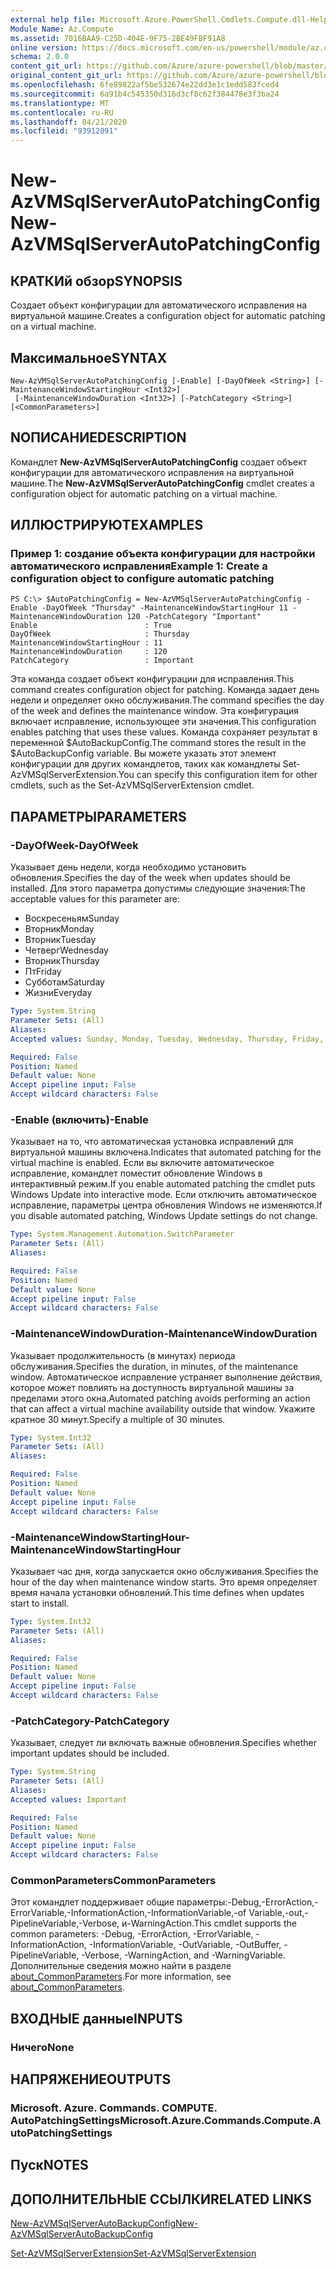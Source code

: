 ```yaml
---
external help file: Microsoft.Azure.PowerShell.Cmdlets.Compute.dll-Help.xml
Module Name: Az.Compute
ms.assetid: 7016BAA9-C25D-404E-9F75-2BE49FBF91A8
online version: https://docs.microsoft.com/en-us/powershell/module/az.compute/new-azvmsqlserverautopatchingconfig
schema: 2.0.0
content_git_url: https://github.com/Azure/azure-powershell/blob/master/src/Compute/Compute/help/New-AzVMSqlServerAutoPatchingConfig.md
original_content_git_url: https://github.com/Azure/azure-powershell/blob/master/src/Compute/Compute/help/New-AzVMSqlServerAutoPatchingConfig.md
ms.openlocfilehash: 6fe89822af5be532674e22dd3e1c1edd583fced4
ms.sourcegitcommit: 6a91b4c545350d316d3cf8c62f384478e3f3ba24
ms.translationtype: MT
ms.contentlocale: ru-RU
ms.lasthandoff: 04/21/2020
ms.locfileid: "93912091"
---
```

# <span data-ttu-id="3bccc-101">New-AzVMSqlServerAutoPatchingConfig</span><span class="sxs-lookup"><span data-stu-id="3bccc-101">New-AzVMSqlServerAutoPatchingConfig</span></span>

## <span data-ttu-id="3bccc-102">КРАТКИй обзор</span><span class="sxs-lookup"><span data-stu-id="3bccc-102">SYNOPSIS</span></span>
<span data-ttu-id="3bccc-103">Создает объект конфигурации для автоматического исправления на виртуальной машине.</span><span class="sxs-lookup"><span data-stu-id="3bccc-103">Creates a configuration object for automatic patching on a virtual machine.</span></span>

## <span data-ttu-id="3bccc-104">Максимальное</span><span class="sxs-lookup"><span data-stu-id="3bccc-104">SYNTAX</span></span>

```
New-AzVMSqlServerAutoPatchingConfig [-Enable] [-DayOfWeek <String>] [-MaintenanceWindowStartingHour <Int32>]
 [-MaintenanceWindowDuration <Int32>] [-PatchCategory <String>] [<CommonParameters>]
```

## <span data-ttu-id="3bccc-105">NОПИСАНИЕ</span><span class="sxs-lookup"><span data-stu-id="3bccc-105">DESCRIPTION</span></span>
<span data-ttu-id="3bccc-106">Командлет **New-AzVMSqlServerAutoPatchingConfig** создает объект конфигурации для автоматического исправления на виртуальной машине.</span><span class="sxs-lookup"><span data-stu-id="3bccc-106">The **New-AzVMSqlServerAutoPatchingConfig** cmdlet creates a configuration object for automatic patching on a virtual machine.</span></span>

## <span data-ttu-id="3bccc-107">ИЛЛЮСТРИРУЮТ</span><span class="sxs-lookup"><span data-stu-id="3bccc-107">EXAMPLES</span></span>

### <span data-ttu-id="3bccc-108">Пример 1: создание объекта конфигурации для настройки автоматического исправления</span><span class="sxs-lookup"><span data-stu-id="3bccc-108">Example 1: Create a configuration object to configure automatic patching</span></span>
```
PS C:\> $AutoPatchingConfig = New-AzVMSqlServerAutoPatchingConfig -Enable -DayOfWeek "Thursday" -MaintenanceWindowStartingHour 11 -MaintenanceWindowDuration 120 -PatchCategory "Important"
Enable                        : True
DayOfWeek                     : Thursday
MaintenanceWindowStartingHour : 11
MaintenanceWindowDuration     : 120
PatchCategory                 : Important
```

<span data-ttu-id="3bccc-109">Эта команда создает объект конфигурации для исправления.</span><span class="sxs-lookup"><span data-stu-id="3bccc-109">This command creates configuration object for patching.</span></span>
<span data-ttu-id="3bccc-110">Команда задает день недели и определяет окно обслуживания.</span><span class="sxs-lookup"><span data-stu-id="3bccc-110">The command specifies the day of the week and defines the maintenance window.</span></span>
<span data-ttu-id="3bccc-111">Эта конфигурация включает исправление, использующее эти значения.</span><span class="sxs-lookup"><span data-stu-id="3bccc-111">This configuration enables patching that uses these values.</span></span>
<span data-ttu-id="3bccc-112">Команда сохраняет результат в переменной $AutoBackupConfig.</span><span class="sxs-lookup"><span data-stu-id="3bccc-112">The command stores the result in the $AutoBackupConfig variable.</span></span>
<span data-ttu-id="3bccc-113">Вы можете указать этот элемент конфигурации для других командлетов, таких как командлеты Set-AzVMSqlServerExtension.</span><span class="sxs-lookup"><span data-stu-id="3bccc-113">You can specify this configuration item for other cmdlets, such as the Set-AzVMSqlServerExtension cmdlet.</span></span>

## <span data-ttu-id="3bccc-114">ПАРАМЕТРЫ</span><span class="sxs-lookup"><span data-stu-id="3bccc-114">PARAMETERS</span></span>

### <span data-ttu-id="3bccc-115">-DayOfWeek</span><span class="sxs-lookup"><span data-stu-id="3bccc-115">-DayOfWeek</span></span>
<span data-ttu-id="3bccc-116">Указывает день недели, когда необходимо установить обновления.</span><span class="sxs-lookup"><span data-stu-id="3bccc-116">Specifies the day of the week when updates should be installed.</span></span>
<span data-ttu-id="3bccc-117">Для этого параметра допустимы следующие значения:</span><span class="sxs-lookup"><span data-stu-id="3bccc-117">The acceptable values for this parameter are:</span></span>
- <span data-ttu-id="3bccc-118">Воскресеньям</span><span class="sxs-lookup"><span data-stu-id="3bccc-118">Sunday</span></span>
- <span data-ttu-id="3bccc-119">Вторник</span><span class="sxs-lookup"><span data-stu-id="3bccc-119">Monday</span></span>
- <span data-ttu-id="3bccc-120">Вторник</span><span class="sxs-lookup"><span data-stu-id="3bccc-120">Tuesday</span></span>
- <span data-ttu-id="3bccc-121">Четверг</span><span class="sxs-lookup"><span data-stu-id="3bccc-121">Wednesday</span></span>
- <span data-ttu-id="3bccc-122">Вторник</span><span class="sxs-lookup"><span data-stu-id="3bccc-122">Thursday</span></span>
- <span data-ttu-id="3bccc-123">Пт</span><span class="sxs-lookup"><span data-stu-id="3bccc-123">Friday</span></span>
- <span data-ttu-id="3bccc-124">Субботам</span><span class="sxs-lookup"><span data-stu-id="3bccc-124">Saturday</span></span>
- <span data-ttu-id="3bccc-125">Жизни</span><span class="sxs-lookup"><span data-stu-id="3bccc-125">Everyday</span></span>

```yaml
Type: System.String
Parameter Sets: (All)
Aliases:
Accepted values: Sunday, Monday, Tuesday, Wednesday, Thursday, Friday, Saturday, Everyday

Required: False
Position: Named
Default value: None
Accept pipeline input: False
Accept wildcard characters: False
```

### <span data-ttu-id="3bccc-126">-Enable (включить)</span><span class="sxs-lookup"><span data-stu-id="3bccc-126">-Enable</span></span>
<span data-ttu-id="3bccc-127">Указывает на то, что автоматическая установка исправлений для виртуальной машины включена.</span><span class="sxs-lookup"><span data-stu-id="3bccc-127">Indicates that automated patching for the virtual machine is enabled.</span></span>
<span data-ttu-id="3bccc-128">Если вы включите автоматическое исправление, командлет поместит обновление Windows в интерактивный режим.</span><span class="sxs-lookup"><span data-stu-id="3bccc-128">If you enable automated patching the cmdlet puts Windows Update into interactive mode.</span></span>
<span data-ttu-id="3bccc-129">Если отключить автоматическое исправление, параметры центра обновления Windows не изменяются.</span><span class="sxs-lookup"><span data-stu-id="3bccc-129">If you disable automated patching, Windows Update settings do not change.</span></span>

```yaml
Type: System.Management.Automation.SwitchParameter
Parameter Sets: (All)
Aliases:

Required: False
Position: Named
Default value: None
Accept pipeline input: False
Accept wildcard characters: False
```

### <span data-ttu-id="3bccc-130">-MaintenanceWindowDuration</span><span class="sxs-lookup"><span data-stu-id="3bccc-130">-MaintenanceWindowDuration</span></span>
<span data-ttu-id="3bccc-131">Указывает продолжительность (в минутах) периода обслуживания.</span><span class="sxs-lookup"><span data-stu-id="3bccc-131">Specifies the duration, in minutes, of the maintenance window.</span></span>
<span data-ttu-id="3bccc-132">Автоматическое исправление устраняет выполнение действия, которое может повлиять на доступность виртуальной машины за пределами этого окна.</span><span class="sxs-lookup"><span data-stu-id="3bccc-132">Automated patching avoids performing an action that can affect a virtual machine availability outside that window.</span></span>
<span data-ttu-id="3bccc-133">Укажите кратное 30 минут.</span><span class="sxs-lookup"><span data-stu-id="3bccc-133">Specify a multiple of 30 minutes.</span></span>

```yaml
Type: System.Int32
Parameter Sets: (All)
Aliases:

Required: False
Position: Named
Default value: None
Accept pipeline input: False
Accept wildcard characters: False
```

### <span data-ttu-id="3bccc-134">-MaintenanceWindowStartingHour</span><span class="sxs-lookup"><span data-stu-id="3bccc-134">-MaintenanceWindowStartingHour</span></span>
<span data-ttu-id="3bccc-135">Указывает час дня, когда запускается окно обслуживания.</span><span class="sxs-lookup"><span data-stu-id="3bccc-135">Specifies the hour of the day when maintenance window starts.</span></span>
<span data-ttu-id="3bccc-136">Это время определяет время начала установки обновлений.</span><span class="sxs-lookup"><span data-stu-id="3bccc-136">This time defines when updates start to install.</span></span>

```yaml
Type: System.Int32
Parameter Sets: (All)
Aliases:

Required: False
Position: Named
Default value: None
Accept pipeline input: False
Accept wildcard characters: False
```

### <span data-ttu-id="3bccc-137">-PatchCategory</span><span class="sxs-lookup"><span data-stu-id="3bccc-137">-PatchCategory</span></span>
<span data-ttu-id="3bccc-138">Указывает, следует ли включать важные обновления.</span><span class="sxs-lookup"><span data-stu-id="3bccc-138">Specifies whether important updates should be included.</span></span>

```yaml
Type: System.String
Parameter Sets: (All)
Aliases:
Accepted values: Important

Required: False
Position: Named
Default value: None
Accept pipeline input: False
Accept wildcard characters: False
```

### <span data-ttu-id="3bccc-139">CommonParameters</span><span class="sxs-lookup"><span data-stu-id="3bccc-139">CommonParameters</span></span>
<span data-ttu-id="3bccc-140">Этот командлет поддерживает общие параметры:-Debug,-ErrorAction,-ErrorVariable,-InformationAction,-InformationVariable,-of Variable,-out,-PipelineVariable,-Verbose, и-WarningAction.</span><span class="sxs-lookup"><span data-stu-id="3bccc-140">This cmdlet supports the common parameters: -Debug, -ErrorAction, -ErrorVariable, -InformationAction, -InformationVariable, -OutVariable, -OutBuffer, -PipelineVariable, -Verbose, -WarningAction, and -WarningVariable.</span></span> <span data-ttu-id="3bccc-141">Дополнительные сведения можно найти в разделе [about_CommonParameters](http://go.microsoft.com/fwlink/?LinkID=113216).</span><span class="sxs-lookup"><span data-stu-id="3bccc-141">For more information, see [about_CommonParameters](http://go.microsoft.com/fwlink/?LinkID=113216).</span></span>

## <span data-ttu-id="3bccc-142">ВХОДНЫЕ данные</span><span class="sxs-lookup"><span data-stu-id="3bccc-142">INPUTS</span></span>

### <span data-ttu-id="3bccc-143">Ничего</span><span class="sxs-lookup"><span data-stu-id="3bccc-143">None</span></span>

## <span data-ttu-id="3bccc-144">НАПРЯЖЕНИЕ</span><span class="sxs-lookup"><span data-stu-id="3bccc-144">OUTPUTS</span></span>

### <span data-ttu-id="3bccc-145">Microsoft. Azure. Commands. COMPUTE. AutoPatchingSettings</span><span class="sxs-lookup"><span data-stu-id="3bccc-145">Microsoft.Azure.Commands.Compute.AutoPatchingSettings</span></span>

## <span data-ttu-id="3bccc-146">Пуск</span><span class="sxs-lookup"><span data-stu-id="3bccc-146">NOTES</span></span>

## <span data-ttu-id="3bccc-147">ДОПОЛНИТЕЛЬНЫЕ ССЫЛКИ</span><span class="sxs-lookup"><span data-stu-id="3bccc-147">RELATED LINKS</span></span>

[<span data-ttu-id="3bccc-148">New-AzVMSqlServerAutoBackupConfig</span><span class="sxs-lookup"><span data-stu-id="3bccc-148">New-AzVMSqlServerAutoBackupConfig</span></span>](./New-AzVMSqlServerAutoBackupConfig.md)

[<span data-ttu-id="3bccc-149">Set-AzVMSqlServerExtension</span><span class="sxs-lookup"><span data-stu-id="3bccc-149">Set-AzVMSqlServerExtension</span></span>](./Set-AzVMSqlServerExtension.md)



